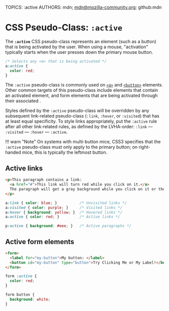TOPICS: :active
AUTHORS: mdn; mdn@mozilla-community.org; github:mdn

# CSS Pseudo-Class: `:active`

The **`:active`** CSS pseudo-class represents an element (such as a button) that is being activated
by the user. When using a mouse, "activation" typically starts when the user presses down the
primary mouse button.

```css
/* Selects any <a> that is being activated */
a:active {
  color: red;
}
```

The `:active` pseudo-class is commonly used on [`<a>`](/en/webfrontend/<a>) and [`<button>`](/en/webfrontend/<button>)
elements. Other common targets of this pseudo-class include elements that contain an activated element,
and form elements that are being activated through their associated [<label>](/en/webfrontend/<label>).

Styles defined by the `:active` pseudo-class will be overridden by any subsequent link-related
pseudo-class (`:link`, `:hover`, or `:visited`) that has at least equal specificity. To style links
appropriately, put the `:active` rule after all other link-related rules, as defined by the LVHA-order:
`:link` — `:visited` — `:hover` — `:active`.

!!! warn "Note"
    On systems with multi-button mice, CSS3 specifies that the `:active` pseudo-class must only
    apply to the primary button; on right-handed mice, this is typically the leftmost button.

## Active links

```html
<p>This paragraph contains a link:
  <a href="#">This link will turn red while you click on it.</a>
  The paragraph will get a gray background while you click on it or the link.
</p>
```

```css
a:link { color: blue; }          /* Unvisited links */
a:visited { color: purple; }     /* Visited links */
a:hover { background: yellow; }  /* Hovered links */
a:active { color: red; }         /* Active links */

p:active { background: #eee; }   /* Active paragraphs */
```

## Active form elements

```html
<form>
  <label for="my-button">My button: </label>
  <button id="my-button" type="button">Try Clicking Me or My Label!</button>
</form>
```

```css
form :active {
  color: red;
}

form button {
  background: white;
}
```
